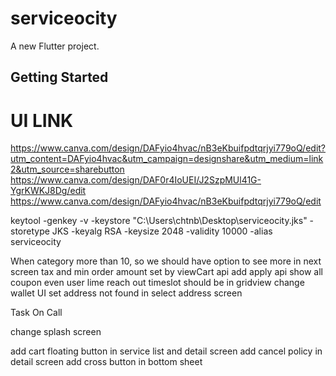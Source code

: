 # serviceocity

A new Flutter project.

## Getting Started

# UI LINK
https://www.canva.com/design/DAFyio4hvac/nB3eKbuifpdtqrjyi779oQ/edit?utm_content=DAFyio4hvac&utm_campaign=designshare&utm_medium=link2&utm_source=sharebutton
https://www.canva.com/design/DAF0r4IoUEI/J2SzpMUl41G-YgrKWKJ8Dg/edit
https://www.canva.com/design/DAFyio4hvac/nB3eKbuifpdtqrjyi779oQ/edit

keytool -genkey -v -keystore "C:\Users\chtnb\Desktop\serviceocity.jks" -storetype JKS -keyalg RSA -keysize 2048 -validity 10000 -alias serviceocity


When category more than 10, so we should have option to see more in next screen
tax and min order amount set by viewCart api
add apply api
show all coupon even user lime reach out
timeslot should be in gridview
change wallet UI
set address not found in select address screen

Task On Call

change splash screen

[//]: # (change cart button)
add cart floating button in service list and detail screen
add cancel policy in detail screen
add cross button in bottom sheet





